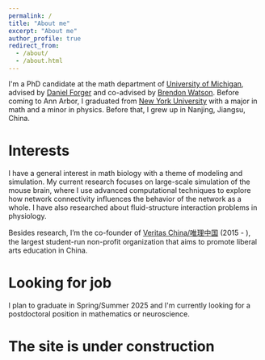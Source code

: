 ```yaml
---
permalink: /
title: "About me"
excerpt: "About me"
author_profile: true
redirect_from: 
  - /about/
  - /about.html
---
```


I'm a PhD candidate at the math department of [University of Michigan](https://lsa.umich.edu/math/graduates/GraduateStudentHandbook/applied-and-interdisciplinary-mathematics--aim-.html), advised by [Daniel Forger](https://websites.umich.edu/~forger/) and co-advised by [Brendon Watson](https://sites.google.com/view/watsonlab/home). Before coming to Ann Arbor, I graduated from [New York University](https://math.nyu.edu/dynamic/) with a major in math and a minor in physics. Before that, I grew up in Nanjing, Jiangsu, China. 

Interests
======
I have a general interest in math biology with a theme of modeling and simulation. My current research focuses on large-scale simulation of the mouse brain, where I use advanced computational techniques to explore how network connectivity influences the behavior of the network as a whole. I have also researched about fluid-structure interaction problems in physiology. 

Besides research, I’m the co-founder of [Veritas China/唯理中国](https://www.veritaschina.org/) (2015 - ), the largest student-run non-profit organization that aims to promote liberal arts education in China.

Looking for job
======
I plan to graduate in Spring/Summer 2025 and I'm currently looking for a postdoctoral position in mathematics or neuroscience.


The site is under construction
======

